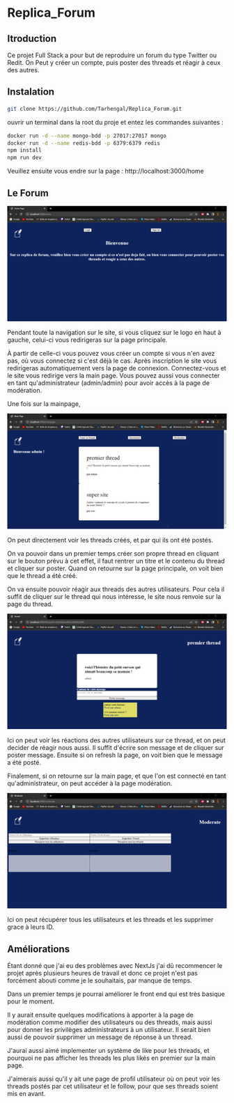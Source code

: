 # Replica_Forum

## Itroduction

Ce projet Full Stack a pour but de reproduire un forum du type Twitter ou Redit.
On Peut y créer un compte, puis poster des threads et réagir à ceux des autres.

## Instalation 

```bash
git clone https://github.com/Tarhengal/Replica_Forum.git
```

ouvrir un terminal dans la root du proje et entez les commandes suivantes :

```bash
docker run -d --name mongo-bdd -p 27017:27017 mongo
docker run -d --name redis-bdd -p 6379:6379 redis
npm install
npm run dev
```
Veuillez ensuite vous endre sur la page : http://localhost:3000/home

## Le Forum 

![](public/images/homepage.png)

Pendant toute la navigation sur le site, si vous cliquez sur le logo en haut à gauche, celui-ci vous redirigeras sur la page principale.

À partir de celle-ci vous pouvez vous créer un compte si vous n'en avez pas, où vous connectez si c'est déjà le cas.
Après inscription le site vous redirigeras automatiquement vers la page de connexion.
Connectez-vous et le site vous redirige vers la main page.
Vous pouvez aussi vous connecter en tant qu'administrateur (admin/admin) pour avoir accès à la page de modération.

Une fois sur la mainpage, 

![](public/images/mainpage.png)

On peut directement voir les threads créés, et par qui ils ont été postés.

On va pouvoir dans un premier temps créer son propre thread en cliquant sur le bouton prévu à cet effet,
il faut rentrer un titre et le contenu du thread et cliquer sur poster.
Quand on retourne sur la page principale, on voit bien que le thread a été créé.

On va ensuite pouvoir réagir aux threads des autres utilisateurs. Pour cela il suffit de cliquer sur le thread qui nous intéresse, le site nous renvoie sur la page du thread.

![](public/images/thread.png)

Ici on peut voir les réactions des autres utilisateurs sur ce thread, et on peut decider de réagir nous aussi.
Il suffit d'écrire son message et de cliquer sur poster message.
Ensuite si on refresh la page, on voit bien que le message a été posté.

Finalement, si on retourne sur la main page, et que l'on est connecté en tant qu'administrateur, on peut accéder à la page modération.

![](public/images/moderate.png)

Ici on peut récupérer tous les utilisateurs et les threads et les supprimer grace à leurs ID.

## Améliorations

Étant donné que j'ai eu des problèmes avec NextJs j'ai dû recommencer le projet après plusieurs heures de travail et donc ce projet n'est pas forcément abouti comme je le souhaitais, par manque de temps.

Dans un premier temps je pourrai améliorer le front end qui est très basique pour le moment.

Il y aurait ensuite quelques modifications à apporter à la page de modération comme modifier des utilisateurs ou des threads, mais aussi pour donner les privilèges administrateurs à un utilisateur. Il serait bien aussi de pouvoir supprimer un message de réponse à un thread.

J'aurai aussi aimé implementer un système de like pour les threads, et pourquoi ne pas afficher les threads les plus likés en premier sur la main page.

J'aimerais aussi qu'il y ait une page de profil utilisateur où on peut voir les threads postés par cet utilisateur et le follow, pour que ses threads soient mis en avant.